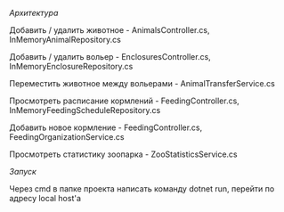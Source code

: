 *Архитектура*

  Добавить / удалить животное - AnimalsController.cs, InMemoryAnimalRepository.cs
  
  Добавить / удалить вольер - EnclosuresController.cs, InMemoryEnclosureRepository.cs
  
  Переместить животное между вольерами - AnimalTransferService.cs
  
  Просмотреть расписание кормлений - FeedingController.cs, InMemoryFeedingScheduleRepository.cs
  
  Добавить новое кормление - FeedingController.cs, FeedingOrganizationService.cs
  
  Просмотреть статистику зоопарка - ZooStatisticsService.cs


*Запуск*

  Через cmd в папке проекта написать команду dotnet run, перейти по адресу local host'a
